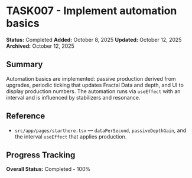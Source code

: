 # TASK007 - Implement automation basics

**Status:** Completed
**Added:** October 8, 2025
**Updated:** October 12, 2025
**Archived:** October 12, 2025

## Summary

Automation basics are implemented: passive production derived from upgrades, periodic ticking that updates Fractal Data and depth, and UI to display production numbers. The automation runs via `useEffect` with an interval and is influenced by stabilizers and resonance.

## Reference

- `src/app/pages/starthere.tsx` — `dataPerSecond`, `passiveDepthGain`, and the interval `useEffect` that applies production.

## Progress Tracking

**Overall Status:** Completed - 100%
